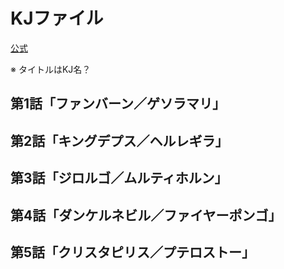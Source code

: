 # KJファイル

[公式](https://www.tv-tokyo.co.jp/anime/kjfile/) 

※ タイトルはKJ名？

## 第1話「ファンバーン／ゲソラマリ」

## 第2話「キングデプス／ヘルレギラ」

## 第3話「ジロルゴ／ムルティホルン」

## 第4話「ダンケルネビル／ファイヤーポンゴ」

## 第5話「クリスタピリス／プテロストー」

